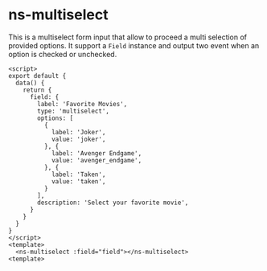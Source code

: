 # ns-multiselect
This is a multiselect form input that allow to proceed a multi selection of provided options.
It support a `Field` instance and output two event when an option is checked or unchecked.

```vue
<script>
export default {
  data() {
    return {
      field: {
        label: 'Favorite Movies',
        type: 'multiselect',
        options: [
          {
            label: 'Joker',
            value: 'joker',
          }, {
            label: 'Avenger Endgame',
            value: 'avenger_endgame',
          }, {
            label: 'Taken',
            value: 'taken',
          }
        ],
        description: 'Select your favorite movie',
      }
    }
  }
}
</script>
<template>
  <ns-multiselect :field="field"></ns-multiselect>
<template>
```
